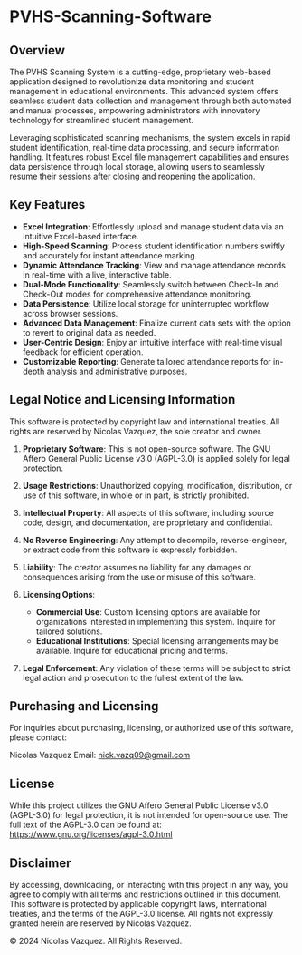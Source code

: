 # PVHS-Scanning-Software

## Overview

The PVHS Scanning System is a cutting-edge, proprietary web-based application designed to revolutionize data monitoring and student management in educational environments. This advanced system offers seamless student data collection and management through both automated and manual processes, empowering administrators with innovatory technology for streamlined student management.

Leveraging sophisticated scanning mechanisms, the system excels in rapid student identification, real-time data processing, and secure information handling. It features robust Excel file management capabilities and ensures data persistence through local storage, allowing users to seamlessly resume their sessions after closing and reopening the application.

## Key Features

- **Excel Integration**: Effortlessly upload and manage student data via an intuitive Excel-based interface.
- **High-Speed Scanning**: Process student identification numbers swiftly and accurately for instant attendance marking.
- **Dynamic Attendance Tracking**: View and manage attendance records in real-time with a live, interactive table.
- **Dual-Mode Functionality**: Seamlessly switch between Check-In and Check-Out modes for comprehensive attendance monitoring.
- **Data Persistence**: Utilize local storage for uninterrupted workflow across browser sessions.
- **Advanced Data Management**: Finalize current data sets with the option to revert to original data as needed.
- **User-Centric Design**: Enjoy an intuitive interface with real-time visual feedback for efficient operation.
- **Customizable Reporting**: Generate tailored attendance reports for in-depth analysis and administrative purposes.

## Legal Notice and Licensing Information

This software is protected by copyright law and international treaties. All rights are reserved by Nicolas Vazquez, the sole creator and owner.

1. **Proprietary Software**: This is not open-source software. The GNU Affero General Public License v3.0 (AGPL-3.0) is applied solely for legal protection.

2. **Usage Restrictions**: Unauthorized copying, modification, distribution, or use of this software, in whole or in part, is strictly prohibited.

3. **Intellectual Property**: All aspects of this software, including source code, design, and documentation, are proprietary and confidential.

4. **No Reverse Engineering**: Any attempt to decompile, reverse-engineer, or extract code from this software is expressly forbidden.

5. **Liability**: The creator assumes no liability for any damages or consequences arising from the use or misuse of this software.

6. **Licensing Options**:
   - **Commercial Use**: Custom licensing options are available for organizations interested in implementing this system. Inquire for tailored solutions.
   - **Educational Institutions**: Special licensing arrangements may be available. Inquire for educational pricing and terms.

7. **Legal Enforcement**: Any violation of these terms will be subject to strict legal action and prosecution to the fullest extent of the law.

## Purchasing and Licensing

For inquiries about purchasing, licensing, or authorized use of this software, please contact:

Nicolas Vazquez
Email: nick.vazq09@gmail.com

## License

While this project utilizes the GNU Affero General Public License v3.0 (AGPL-3.0) for legal protection, it is not intended for open-source use. The full text of the AGPL-3.0 can be found at: https://www.gnu.org/licenses/agpl-3.0.html

## Disclaimer

By accessing, downloading, or interacting with this project in any way, you agree to comply with all terms and restrictions outlined in this document. This software is protected by applicable copyright laws, international treaties, and the terms of the AGPL-3.0 license. All rights not expressly granted herein are reserved by Nicolas Vazquez.

© 2024 Nicolas Vazquez. All Rights Reserved.
